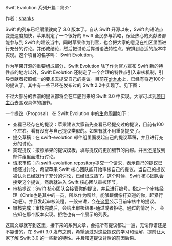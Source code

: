 Swift Evolution 系列开篇：简介"


作者：[shanks](http://codebuild.me)

Swift 的列车已经缓缓驶向了 3.0 版本了。自从 Swift 开源以来，Swift 的语法点变更速度加快，苹果制定了一个很好的 Swift 全民参与策略，保证热心的贡献者都能参与到 Swift 的建设当中，同时苹果作为判官，也会把大家的意见在社区里面进行充分的讨论。并形成结论，然后把讨论后靠谱语法特性点，安排到合适的版本中实现。这个项目的名字叫： Swift Evolution。



作为苹果开源的重要组成部分，Swift Evolution 除了作为官方宣布 Swift 新的特性点的地方以外，Swift Evolution 还制定了一个合理的特性点引入审核机制，引导贡献者按照统一的要求去提交自己的提议。目前在[github](https://github.com/apple/swift-evolution/tree/master/proposals)上，已经有将近100个的提议了。其中有一些已经在发布过的 Swift 2.2中实现了。见下图：

不过大部分的靠谱的提议都将会在年底到来的 Swift 3.0 中实现。大家可以到[项目主页](https://github.com/apple/swift-evolution)去围观具体的细节。

一个提议（Proposal） 在 Swift Evolution 中的[生命周期](https://github.com/apple/swift-evolution/blob/master/process.md)如下：

-  查看已经存在的提议：苹果建议大家首先查看已经提交过的提议，目前有100个左右。看有没有与自己提议类似的。如果有就不用重复提交了。
- 提交草稿：在 swift-evolution 邮件组里面发起自己的提议草稿，并且进行充分的讨论。
- 实现提议：按照苹果的提议模板，填写提议的更加细节的内容。并且还是放到邮件组里面进行讨论。
- 请求审核：向[ swift-evolution repository](https://github.com/apple/swift-evolution)提交一个请求，表示自己的提议已经经过讨论，希望苹果 Swift 核心团队能开始审核自己的提议。当自己的提议被认为已经就行了充分的讨论，已经很成熟了。这个时候，Swift 核心团队会接受这个提议。然后就进入 Swift 核心团队审核环节。
- 审核提议：Swift 核心团队会接管你的提议，并且进行编号，指定一个审核经理（Chris也是其中的一员，所以作为粉丝，能够跟偶像打交道的你，赶紧行动吧）。并且发起审核流程，一般来讲，会在[这里](https://github.com/apple/swift-evolution/blob/master/schedule.md)公示目前审核中的提议。
- 审核完成：审核完成后，会给出审核结果-通过或者拒绝。通过的情况下， 会告知在那个版本实现。拒绝也有一个展示的列表。

这篇文章就写到这里，接下来的系列文章，会把所有提议都过一遍，无论靠谱还是不靠谱的。在 Swift 3.0 发布之前，希望通过对这些提议的学习和理解，提前让大家了解 Swift 3.0 的一些新的特性。并且知道提议背后的前因后果。